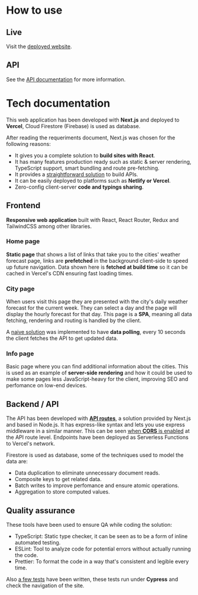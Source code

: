 # How to use

## Live

Visit the [deployed website](https://weather-forecast-navy.vercel.app/).

## API

See the [API documentation](API.md) for more information.

# Tech documentation

This web application has been developed with **Next.js** and deployed to **Vercel**, Cloud Firestore (Firebase) is used as database.

After reading the requeriments document, Next.js was chosen for the following reasons:

- It gives you a complete solution to **build sites with React**.
- It has many features production ready such as static & server rendering, TypeScript support, smart bundling and route pre-fetching.
- It provides a [straightforward solution](https://nextjs.org/docs/api-routes/introduction) to build APIs.
- It can be easily deployed to platforms such as **Netlify or Vercel**.
- Zero-config client-server **code and typings sharing**.

## Frontend

**Responsive web application** built with React, React Router, Redux and TailwindCSS among other libraries.

### Home page

**Static page** that shows a list of links that take you to the cities' weather forecast page, links are **prefetched** in the background client-side to speed up future navigation. Data shown here is **fetched at build time** so it can be cached in Vercel's CDN ensuring fast loading times.

### City page

When users visit this page they are presented with the city's daily weather forecast for the current week. They can select a day and the page will display the hourly forecast for that day. This page is a **SPA**, meaning all data fetching, rendering and routing is handled by the client.

A [naive solution](https://github.com/longas/weather-forecast/blob/6df6898dd22886136f050d9437a3e6bd725b4d8e/redux/reducers.ts#L49-L73) was implemented to have **data polling**, every 10 seconds the client fetches the API to get updated data.

### Info page

Basic page where you can find additional information about the cities. This is used as an example of **server-side rendering** and how it could be used to make some pages less JavaScript-heavy for the client, improving SEO and perfomance on low-end devices.

## Backend / API

The API has been developed with [**API routes**](https://nextjs.org/docs/api-routes/introduction), a solution provided by Next.js and based in Node.js. It has express-like syntax and lets you use express middleware in a similar manner. This can be seen [when **CORS** is enabled](https://github.com/longas/weather-forecast/blob/6df6898dd22886136f050d9437a3e6bd725b4d8e/pages/api/index.ts#L9) at the API route level. Endpoints have been deployed as Serverless Functions to Vercel's network.

Firestore is used as database, some of the techniques used to model the data are:

- Data duplication to eliminate unnecessary document reads.
- Composite keys to get related data.
- Batch writes to improve perfomance and ensure atomic operations.
- Aggregation to store computed values.

## Quality assurance

These tools have been used to ensure QA while coding the solution:

- TypeScript: Static type checker, it can be seen as to be a form of inline automated testing.
- ESLint: Tool to analyze code for potential errors without actually running the code.
- Prettier: To format the code in a way that's consistent and legible every time.

Also [a few tests](/cypress/integration) have been written, these tests run under **Cypress** and check the navigation of the site.
